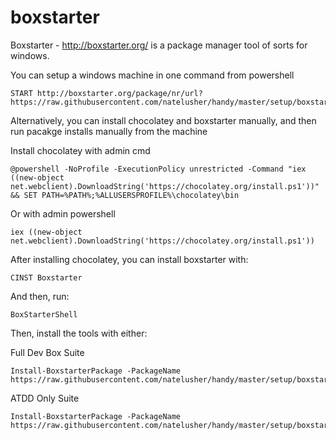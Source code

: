 boxstarter
=====

Boxstarter - http://boxstarter.org/ is a package manager tool of sorts for windows.

You can setup a windows machine in one command from powershell

    START http://boxstarter.org/package/nr/url?https://raw.githubusercontent.com/natelusher/handy/master/setup/boxstarter/win.atdd.txt

Alternatively, you can install chocolatey and boxstarter manually, and then run pacakge installs manually from the machine

Install chocolatey with admin cmd

    @powershell -NoProfile -ExecutionPolicy unrestricted -Command "iex ((new-object net.webclient).DownloadString('https://chocolatey.org/install.ps1'))" && SET PATH=%PATH%;%ALLUSERSPROFILE%\chocolatey\bin

Or with admin powershell

    iex ((new-object net.webclient).DownloadString('https://chocolatey.org/install.ps1'))


After installing chocolatey, you can install boxstarter with:

    CINST Boxstarter

And then, run:

    BoxStarterShell

Then, install the tools with either:

Full Dev Box Suite

    Install-BoxstarterPackage -PackageName https://raw.githubusercontent.com/natelusher/handy/master/setup/boxstarter/win7.devel.txt

ATDD Only Suite

    Install-BoxstarterPackage -PackageName https://raw.githubusercontent.com/natelusher/handy/master/setup/boxstarter/win.atdd.txt
